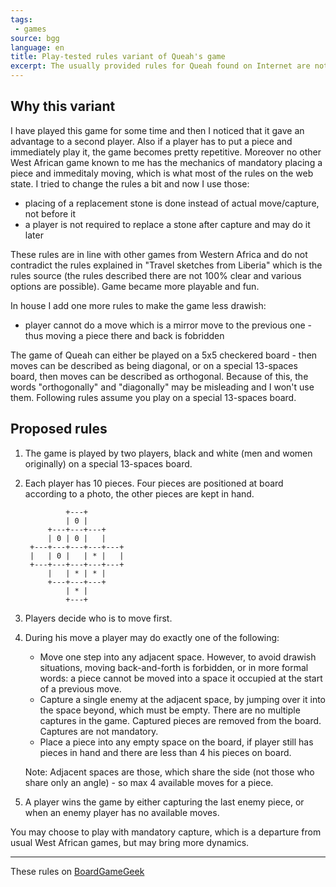 ```yaml
---
tags:
 - games
source: bgg
language: en
title: Play-tested rules variant of Queah's game
excerpt: The usually provided rules for Queah found on Internet are not balanced. This is a reasonable proposal to balance the game.
---
```

## Why this variant

I have played this game for some time and then I noticed that it gave an advantage to a second player. Also if a player has to put a piece and immediately play it, the game becomes pretty repetitive. Moreover no other West African game known to me has the mechanics of mandatory placing a piece and immeditaly moving, which is what most of the rules on the web state. I tried to change the rules a bit and now I use those:

- placing of a replacement stone is done instead of actual move/capture, not before it
- a player is not required to replace a stone after capture and may do it later

These rules are in line with other games from Western Africa and do not contradict the rules explained in "Travel sketches from Liberia" which is the rules source (the rules described there are not 100% clear and various options are possible). Game became more playable and fun.

In house I add one more rules to make the game less drawish:

- player cannot do a move which is a mirror move to the previous one - thus moving a piece there and back is fobridden

The game of Queah can either be played on a 5x5 checkered board - then moves can be described as being diagonal, or on a special 13-spaces board, then moves can be described as orthogonal. Because of this, the words "orthogonally" and "diagonally" may be misleading and I won't use them. Following rules assume you play on a special 13-spaces board.

## Proposed rules

1. The game is played by two players, black and white (men and women originally) on a special 13-spaces board.

2. Each player has 10 pieces. Four pieces are positioned at board according to a photo, the other pieces are kept in hand.

                +---+
                | 0 |
            +---+---+---+
            | 0 | 0 |   |
        +---+---+---+---+---+
        |   | 0 |   | * |   |
        +---+---+---+---+---+
            |   | * | * |
            +---+---+---+
                | * |
                +---+

3. Players decide who is to move first.

4. During his move a player may do exactly one of the following:

   - Move one step into any adjacent space. However, to avoid drawish situations, moving back-and-forth is forbidden, or in more formal words: a piece cannot be moved into a space it occupied at the start of a previous move.
   - Capture a single enemy at the adjacent space, by jumping over it into the space beyond, which must be empty. There are no multiple captures in the game. Captured pieces are removed from the board. Captures are not mandatory.
   - Place a piece into any empty space on the board, if player still has pieces in hand and there are less than 4 his pieces on board.

   Note: Adjacent spaces are those, which share the side (not those who share only an angle) - so max 4 available moves for a piece.

5. A player wins the game by either capturing the last enemy piece, or when an enemy player has no available moves.

You may choose to play with mandatory capture, which is a departure from usual West African games, but may bring more dynamics.

----

These rules on [BoardGameGeek](https://boardgamegeek.com/thread/3239597/play-tested-rules-variant-queahs-game)